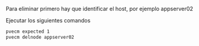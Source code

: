 Para eliminar primero hay que identificar el host, por ejemplo appserver02

Ejecutar los siguientes comandos

```bash
pvecm expected 1
pvecm delnode appserver02
```